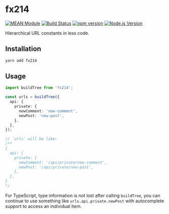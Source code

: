 # fx214

[![MEAN Module](https://img.shields.io/badge/MEAN%20Module-TypeScript-blue.svg?style=flat-square)](https://github.com/mgenware/MEAN-Module)
[![Build Status](https://github.com/mgenware/fx214/workflows/Build/badge.svg)](https://github.com/mgenware/fx214/actions)
[![npm version](https://img.shields.io/npm/v/fx214.svg?style=flat-square)](https://npmjs.com/package/fx214)
[![Node.js Version](http://img.shields.io/node/v/fx214.svg?style=flat-square)](https://nodejs.org/en/)

Hierarchical URL constants in less code.

## Installation

```sh
yarn add fx214
```

## Usage

```ts
import buildTree from 'fx214';

const urls = buildTree({
  api: {
    private: {
      newComment: 'new-comment',
      newPost: 'new-post',
    },
  },
});

// `urls` will be like:
/**
{
  api: {
    private: {
      newComment: '/api/private/new-comment',
      newPost: '/api/private/new-post',
    },
  },
}
*/
```

For TypeScript, type information is not lost after calling `buildTree`, you can continue to use something like `urls.api.private.newPost` with autocomplete support to access an individual item.
